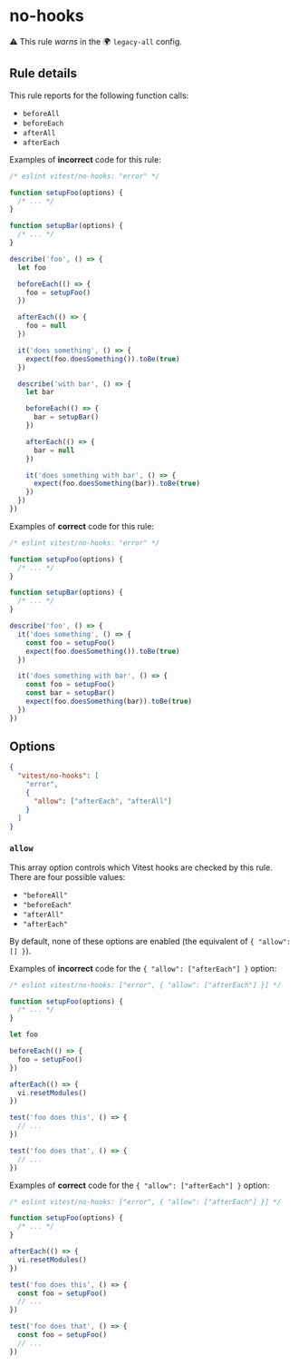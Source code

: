 # no-hooks

⚠️ This rule _warns_ in the 🌍 `legacy-all` config.

<!-- end auto-generated rule header -->

## Rule details

This rule reports for the following function calls:

- `beforeAll`
- `beforeEach`
- `afterAll`
- `afterEach`

Examples of **incorrect** code for this rule:

```js
/* eslint vitest/no-hooks: "error" */

function setupFoo(options) {
  /* ... */
}

function setupBar(options) {
  /* ... */
}

describe('foo', () => {
  let foo

  beforeEach(() => {
    foo = setupFoo()
  })

  afterEach(() => {
    foo = null
  })

  it('does something', () => {
    expect(foo.doesSomething()).toBe(true)
  })

  describe('with bar', () => {
    let bar

    beforeEach(() => {
      bar = setupBar()
    })

    afterEach(() => {
      bar = null
    })

    it('does something with bar', () => {
      expect(foo.doesSomething(bar)).toBe(true)
    })
  })
})
```

Examples of **correct** code for this rule:

```js
/* eslint vitest/no-hooks: "error" */

function setupFoo(options) {
  /* ... */
}

function setupBar(options) {
  /* ... */
}

describe('foo', () => {
  it('does something', () => {
    const foo = setupFoo()
    expect(foo.doesSomething()).toBe(true)
  })

  it('does something with bar', () => {
    const foo = setupFoo()
    const bar = setupBar()
    expect(foo.doesSomething(bar)).toBe(true)
  })
})
```

## Options

```json
{
  "vitest/no-hooks": [
    "error",
    {
      "allow": ["afterEach", "afterAll"]
    }
  ]
}
```

### `allow`

This array option controls which Vitest hooks are checked by this rule. There are
four possible values:

- `"beforeAll"`
- `"beforeEach"`
- `"afterAll"`
- `"afterEach"`

By default, none of these options are enabled (the equivalent of
`{ "allow": [] }`).

Examples of **incorrect** code for the `{ "allow": ["afterEach"] }` option:

```js
/* eslint vitest/no-hooks: ["error", { "allow": ["afterEach"] }] */

function setupFoo(options) {
  /* ... */
}

let foo

beforeEach(() => {
  foo = setupFoo()
})

afterEach(() => {
  vi.resetModules()
})

test('foo does this', () => {
  // ...
})

test('foo does that', () => {
  // ...
})
```

Examples of **correct** code for the `{ "allow": ["afterEach"] }` option:

```js
/* eslint vitest/no-hooks: ["error", { "allow": ["afterEach"] }] */

function setupFoo(options) {
  /* ... */
}

afterEach(() => {
  vi.resetModules()
})

test('foo does this', () => {
  const foo = setupFoo()
  // ...
})

test('foo does that', () => {
  const foo = setupFoo()
  // ...
})
```
